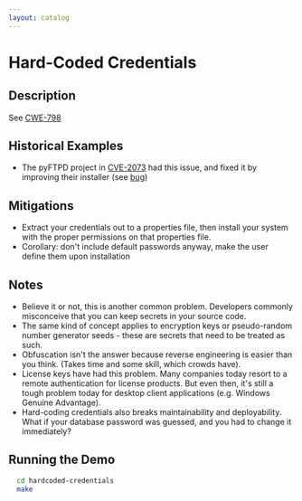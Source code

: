 ```yaml
---
layout: catalog
---
```

Hard-Coded Credentials
======================

Description
-----------

See [CWE-798](http://cwe.mitre.org/data/definitions/798.html)

Historical Examples
-------------------
* The pyFTPD project in [CVE-2073](http://cve.mitre.org/cgi-bin/cvename.cgi?name=CVE-2010-2073) had this issue, and fixed it by improving their installer (see [bug](http://bugs.debian.org/cgi-bin/bugreport.cgi?bug=585776))

Mitigations
-----------

* Extract your credentials out to a properties file, then install your system with the proper permissions on that properties file.
* Corollary: don't include default passwords anyway, make the user define them upon installation

Notes
-----

* Believe it or not, this is another common problem. Developers commonly misconceive that  you can keep secrets in your source code.
* The same kind of concept applies to encryption keys or pseudo-random number generator seeds - these are secrets that need to be treated as such.
* Obfuscation isn't the answer because reverse engineering is easier than you think. (Takes time and some skill, which crowds have).
* License keys have had this problem. Many companies today resort to a remote authentication for license products. But even then, it's still a tough problem today for desktop client applications (e.g. Windows Genuine Advantage).
* Hard-coding credentials also breaks maintainability and deployability. What if your database password was guessed, and you had to change it immediately?

Running the Demo
----------------
```sh
  cd hardcoded-credentials
  make
```

